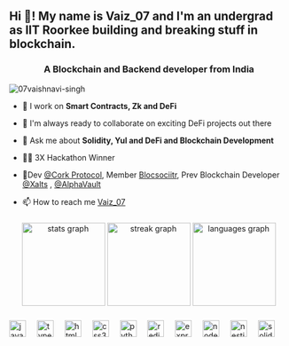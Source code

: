 <h2 align="left">Hi 👋! My name is Vaiz_07 and I'm an undergrad as IIT Roorkee building and breaking stuff in blockchain.</h2>


<h3 align="center">A Blockchain and Backend developer from India</h3>

<p align="centre"> <img src="https://komarev.com/ghpvc/?username=07vaishnavi-singh&label=Profile%20views&color=0e75b6&style=flat" alt="07vaishnavi-singh" /> </p>

- 🌱 I work on **Smart Contracts, Zk and DeFi**

- 👯 I'm always ready to collaborate on exciting DeFi projects out there

- 💬 Ask me about **Solidity, Yul and DeFi and Blockchain Development**

- 👨‍💻 3X Hackathon Winner

- 🤝Dev [@Cork Protocol](https://www.cork.tech/), Member [Blocsociitr](https://blocsoc.iitr.ac.in/), Prev Blockchain Developer  [@Xalts](https://github.com/VaishnaviSingh-Xalts?tab=overview&from=2024-07-01&to=2024-07-23) , [@AlphaVault](https://alphavault.io/)


- 📫 How to reach me [Vaiz_07](https://x.com/Vaiz_07)
###

<div align="center">
  <img src="https://github-readme-stats.vercel.app/api?username=07Vaishnavi-Singh&hide_title=false&hide_rank=false&show_icons=true&include_all_commits=true&count_private=true&disable_animations=false&theme=dracula&locale=en&hide_border=false" height="150" alt="stats graph"  />
  <img src="https://streak-stats.demolab.com?user=07Vaishnavi-Singh&locale=en&mode=daily&theme=dracula&hide_border=false&border_radius=5" height="150" alt="streak graph"  />
  <img src="https://github-readme-stats.vercel.app/api/top-langs?username=07Vaishnavi-Singh&locale=en&hide_title=false&layout=compact&card_width=320&langs_count=5&theme=dracula&hide_border=false" height="150" alt="languages graph"  />
</div>

###

<div align="left">
  <img src="https://cdn.jsdelivr.net/gh/devicons/devicon/icons/javascript/javascript-original.svg" height="30" alt="javascript logo"  />
  <img width="12" />
  <img src="https://cdn.jsdelivr.net/gh/devicons/devicon/icons/typescript/typescript-original.svg" height="30" alt="typescript logo"  />
  <img width="12" />
  <img src="https://cdn.jsdelivr.net/gh/devicons/devicon/icons/html5/html5-original.svg" height="30" alt="html5 logo"  />
  <img width="12" />
  <img src="https://cdn.jsdelivr.net/gh/devicons/devicon/icons/css3/css3-original.svg" height="30" alt="css3 logo"  />
  <img width="12" />
  <img src="https://cdn.jsdelivr.net/gh/devicons/devicon/icons/python/python-original.svg" height="30" alt="python logo"  />
  <img width="12" />
  <img src="https://cdn.jsdelivr.net/gh/devicons/devicon/icons/redis/redis-original.svg" height="30" alt="redis logo"  />
  <img width="12" />
  <img src="https://cdn.jsdelivr.net/gh/devicons/devicon/icons/express/express-original.svg" height="30" alt="express logo"  />
  <img width="12" />
  <img src="https://cdn.jsdelivr.net/gh/devicons/devicon/icons/nodejs/nodejs-original.svg" height="30" alt="nodejs logo"  />
  <img width="12" />
  <img src="https://cdn.jsdelivr.net/gh/devicons/devicon/icons/nestjs/nestjs-plain.svg" height="30" alt="nestjs logo"  />
  <img width="12" />
  <img src="https://cdn.jsdelivr.net/gh/devicons/devicon/icons/solidity/solidity-original.svg" height="30" alt="solidity logo"  />
</div>

###



###



